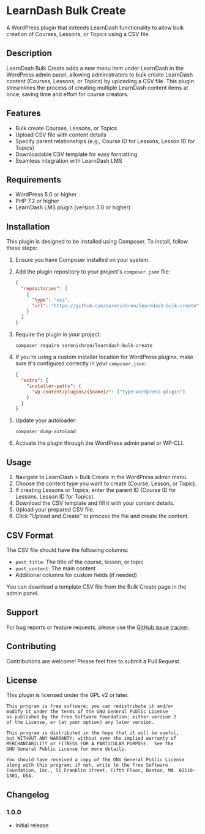 # LearnDash Bulk Create

A WordPress plugin that extends LearnDash functionality to allow bulk creation of Courses, Lessons, or Topics using a CSV file.

## Description

LearnDash Bulk Create adds a new menu item under LearnDash in the WordPress admin panel, allowing administrators to bulk create LearnDash content (Courses, Lessons, or Topics) by uploading a CSV file. This plugin streamlines the process of creating multiple LearnDash content items at once, saving time and effort for course creators.

## Features

- Bulk create Courses, Lessons, or Topics
- Upload CSV file with content details
- Specify parent relationships (e.g., Course ID for Lessons, Lesson ID for Topics)
- Downloadable CSV template for easy formatting
- Seamless integration with LearnDash LMS

## Requirements

- WordPress 5.0 or higher
- PHP 7.2 or higher
- LearnDash LMS plugin (version 3.0 or higher)

## Installation

This plugin is designed to be installed using Composer. To install, follow these steps:

1. Ensure you have Composer installed on your system.

2. Add the plugin repository to your project's `composer.json` file:

   ```json
   {
     "repositories": [
       {
         "type": "vcs",
         "url": "https://github.com/serenichron/learndash-bulk-create"
       }
     ]
   }
   ```

3. Require the plugin in your project:

   ```
   composer require serenichron/learndash-bulk-create
   ```

4. If you're using a custom installer location for WordPress plugins, make sure it's configured correctly in your `composer.json`:

   ```json
   {
     "extra": {
       "installer-paths": {
         "wp-content/plugins/{$name}/": ["type:wordpress-plugin"]
       }
     }
   }
   ```

5. Update your autoloader:

   ```
   composer dump-autoload
   ```

6. Activate the plugin through the WordPress admin panel or WP-CLI.

## Usage

1. Navigate to LearnDash > Bulk Create in the WordPress admin menu.
2. Choose the content type you want to create (Course, Lesson, or Topic).
3. If creating Lessons or Topics, enter the parent ID (Course ID for Lessons, Lesson ID for Topics).
4. Download the CSV template and fill it with your content details.
5. Upload your prepared CSV file.
6. Click "Upload and Create" to process the file and create the content.

## CSV Format

The CSV file should have the following columns:

- `post_title`: The title of the course, lesson, or topic
- `post_content`: The main content
- Additional columns for custom fields (if needed)

You can download a template CSV file from the Bulk Create page in the admin panel.

## Support

For bug reports or feature requests, please use the [GitHub issue tracker](https://github.com/serenichron/learndash-bulk-create/issues).

## Contributing

Contributions are welcome! Please feel free to submit a Pull Request.

## License

This plugin is licensed under the GPL v2 or later.

```
This program is free software; you can redistribute it and/or
modify it under the terms of the GNU General Public License
as published by the Free Software Foundation; either version 2
of the License, or (at your option) any later version.

This program is distributed in the hope that it will be useful,
but WITHOUT ANY WARRANTY; without even the implied warranty of
MERCHANTABILITY or FITNESS FOR A PARTICULAR PURPOSE.  See the
GNU General Public License for more details.

You should have received a copy of the GNU General Public License
along with this program; if not, write to the Free Software
Foundation, Inc., 51 Franklin Street, Fifth Floor, Boston, MA  02110-1301, USA.
```

## Changelog

### 1.0.0
- Initial release
